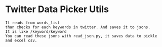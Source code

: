 # Twitter Data Picker Utils

```
It reads from words_list
than checks for each keywords in twitter. And saves it to jsons.
It is like /keyword/keyword
You can read these jsons with read_json.py, it saves data to pickle and excel csv.
```

